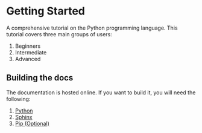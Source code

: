 # Getting Started
A comprehensive tutorial on the Python programming language. This tutorial covers three main groups of users:

1. Beginners  
2. Intermediate
3. Advanced


## Building the docs 
The documentation is hosted online. If you want to build it, you will need the
following:

1. [Python](http://www.python.org)
2. [Sphinx](http://sphinx-doc.org)
3. [Pip (Optional)](http://www.pip-installer.org/en/latest)
